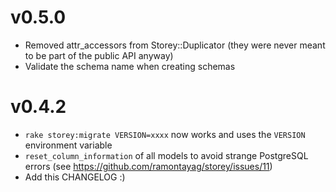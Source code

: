 # v0.5.0

- Removed attr_accessors from Storey::Duplicator (they were never meant to be part of the public API anyway)
- Validate the schema name when creating schemas

# v0.4.2

- `rake storey:migrate VERSION=xxxx` now works and uses the `VERSION` environment variable
- `reset_column_information` of all models to avoid strange PostgreSQL errors (see https://github.com/ramontayag/storey/issues/11)
- Add this CHANGELOG :)
